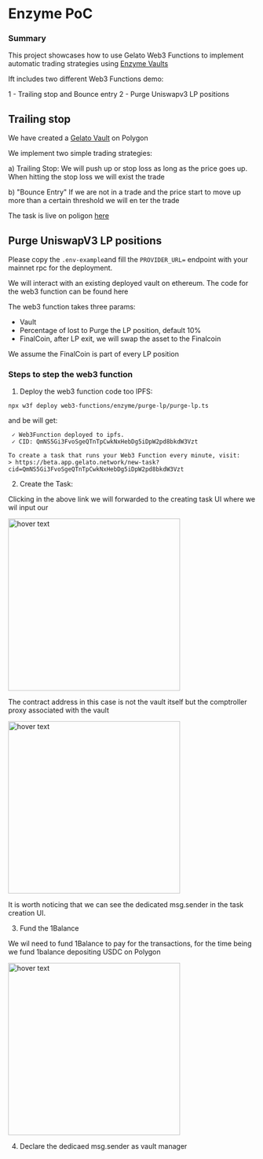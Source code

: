# Enzyme PoC

### Summary

This project showcases how to use Gelato Web3 Functions to implement automatic trading strategies using [Enzyme Vaults](https://enzyme.finance/)

Ift includes two different Web3 Functions demo:

1 - Trailing stop and Bounce entry
2 - Purge Uniswapv3 LP positions 

## Trailing stop

We have created a [Gelato Vault](https://app.enzyme.finance/vault/0x4e35a88965676b2d39e17293568dfcf30ddd7076?network=polygon) on Polygon 


We implement two simple trading strategies:

a) Trailing Stop:
   We will push up or stop loss as long as the price goes up.
   When hitting the stop loss we will exist the trade

b) "Bounce Entry" 
   If we are not in a trade and the price start to move up more than a certain threshold we will en ter the trade


The task is live on poligon [here](https://beta.app.gelato.network/task/0x17a724c7a9c39674291e220f75254b323051f922a2a11af4da16619784f28648?chainId=137)


## Purge UniswapV3 LP positions

Please copy the `.env-example`and fill the `PROVIDER_URL=` endpoint with your mainnet rpc for the deployment. 

We will interact with an existing deployed vault on ethereum. The code for the web3 function can be found here

The web3 function takes three params:
- Vault
- Percentage of lost to Purge the LP position, default 10%
- FinalCoin, after LP exit, we will swap the asset to the Finalcoin

We assume the FinalCoin is part of every LP position

### Steps to step the web3 function

1) Deploy the web3 function code too IPFS:

```
npx w3f deploy web3-functions/enzyme/purge-lp/purge-lp.ts
```
and be will get:
```
 ✓ Web3Function deployed to ipfs.
 ✓ CID: QmNS5Gi3FvoSgeQTnTpCwkNxHebDg5iDpW2pd8bkdW3Vzt

To create a task that runs your Web3 Function every minute, visit:
> https://beta.app.gelato.network/new-task?cid=QmNS5Gi3FvoSgeQTnTpCwkNxHebDg5iDpW2pd8bkdW3Vzt
```

2) Create the Task:

Clicking in the above link we will forwarded to the creating task UI where we wil input our 

<p align="left">
  <img src="https://github.com/gelatodigital/enzyme-poc/blob/master/images/task_1.png?raw=true" width="350" title="hover text">
</p>

The contract address in this case is not the vault itself but the comptroller proxy associated with the vault

<p align="left">
  <img src="https://github.com/gelatodigital/enzyme-poc/blob/master/images/task_2.png?raw=true" width="350" title="hover text">
</p>


It is worth noticing that we can see the dedicated msg.sender in the task creation UI.


3) Fund the 1Balance

We wil need to fund 1Balance to pay for the transactions, for the time being we fund 1balance depositing USDC on Polygon

<p align="left">
  <img src="https://github.com/gelatodigital/enzyme-poc/blob/master/images/balance.png?raw=true" width="350" title="hover text">
</p>


4) Declare the dedicaed msg.sender as vault manager